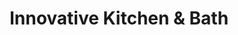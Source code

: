 ---
title: "Innovative Kitchen & Bath"
url: /kirkland/innovative-kitchen-and-bath/
shop: kitchen
---